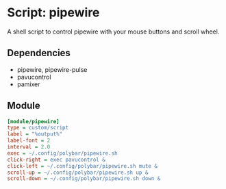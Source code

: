 # Script: pipewire

A shell script to control pipewire with your mouse buttons and scroll wheel.

## Dependencies

- pipewire, pipewire-pulse
- pavucontrol
- pamixer

## Module

```ini
[module/pipewire]
type = custom/script
label = "%output%"
label-font = 2
interval = 2.0
exec = ~/.config/polybar/pipewire.sh
click-right = exec pavucontrol &
click-left = ~/.config/polybar/pipewire.sh mute &
scroll-up = ~/.config/polybar/pipewire.sh up &
scroll-down = ~/.config/polybar/pipewire.sh down &
```
